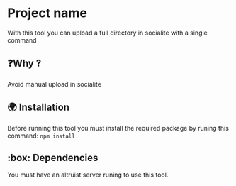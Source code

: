 # Project name

With this tool you can upload a full directory in socialite with a single command

## ❓Why ?

Avoid manual upload in socialite

## :earth_africa: Installation

Before running this tool you must install the required package by runing this command:
`npm install`

## :box: Dependencies

You must have an altruist server runing to use this tool.
